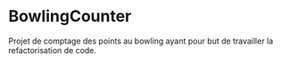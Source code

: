 # BowlingCounter

Projet de comptage des points au bowling ayant pour but de travailler la refactorisation de code.
